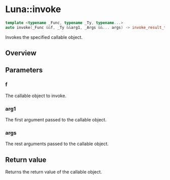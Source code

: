 # Luna::invoke

```c++
template <typename _Func, typename _Ty, typename...>
auto invoke(_Func &&f, _Ty &&arg1, _Args &&... args) -> invoke_result_t< _Func, _Ty, _Args... >
```

Invokes the specified callable object. 

## Overview


## Parameters
### f
The callable object to invoke. 

### arg1
The first argument passed to the callable object. 

### args
The rest arguments passed to the callable object. 

## Return value
Returns the return value of the callable object. 


